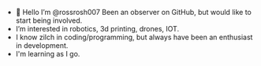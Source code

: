 - 👋 Hello I’m @rossrosh007
Been an observer on GitHub, but would like to start being involved.
- I’m interested in robotics, 3d printing, drones, IOT.
- I know zilch in coding/programming, but always have been an enthusiast in development.
- I'm learning as I go. 

